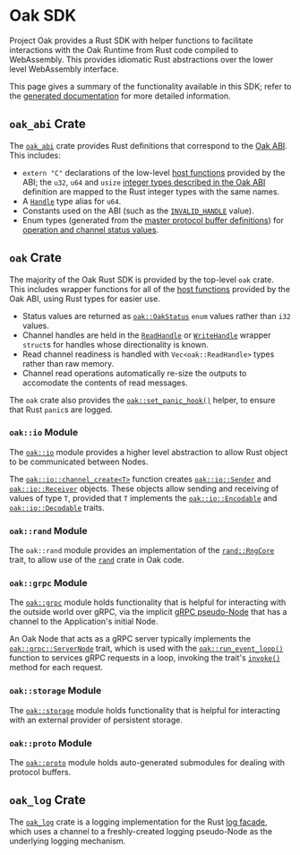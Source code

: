 # Oak SDK

Project Oak provides a Rust SDK with helper functions to facilitate interactions
with the Oak Runtime from Rust code compiled to WebAssembly. This provides
idiomatic Rust abstractions over the lower level WebAssembly interface.

This page gives a summary of the functionality available in this SDK; refer to
the [generated documentation](https://project-oak.github.io/oak) for more
detailed information.

## `oak_abi` Crate

The [`oak_abi`](https://project-oak.github.io/oak/doc/oak_abi/index.html) crate
provides Rust definitions that correspond to the [Oak ABI](abi.md). This
includes:

- `extern "C"` declarations of the low-level
  [host functions](abi.md#host-functions) provided by the ABI; the `u32`, `u64`
  and `usize` [integer types described in the Oak ABI](abi.md#integer-types)
  definition are mapped to the Rust integer types with the same names.
- A [`Handle`](https://project-oak.github.io/oak/doc/oak_abi/type.Handle.html)
  type alias for `u64`.
- Constants used on the ABI (such as the
  [`INVALID_HANDLE`](https://project-oak.github.io/oak/doc/oak_abi/constant.INVALID_HANDLE.html)
  value).
- Enum types (generated from the
  [master protocol buffer definitions](../oak/proto/oak_api.proto)) for
  [operation and channel status values](abi.md#integer-types).

## `oak` Crate

The majority of the Oak Rust SDK is provided by the top-level `oak` crate. This
includes wrapper functions for all of the
[host functions](abi.md#host-functions) provided by the Oak ABI, using Rust
types for easier use.

- Status values are returned as
  [`oak::OakStatus`](https://project-oak.github.io/oak/doc/oak/enum.OakStatus.html)
  `enum` values rather than `i32` values.
- Channel handles are held in the
  [`ReadHandle`](https://project-oak.github.io/oak/doc/oak/struct.ReadHandle.html)
  or
  [`WriteHandle`](https://project-oak.github.io/oak/doc/oak/struct.WriteHandle.html)
  wrapper `struct`s for handles whose directionality is known.
- Read channel readiness is handled with `Vec<oak::ReadHandle>` types rather
  than raw memory.
- Channel read operations automatically re-size the outputs to accomodate the
  contents of read messages.

The `oak` crate also provides the
[`oak::set_panic_hook()`](https://project-oak.github.io/oak/doc/oak/fn.set_panic_hook.html)
helper, to ensure that Rust `panic`s are logged.

### `oak::io` Module

The [`oak::io`](https://project-oak.github.io/oak/doc/oak/io/index.html) module
provides a higher level abstraction to allow Rust object to be communicated
between Nodes.

The
[`oak::io::channel_create<T>`](https://project-oak.github.io/oak/doc/oak/io/fn.channel_create.html)
function creates
[`oak::io::Sender`](https://project-oak.github.io/oak/doc/oak/io/struct.Sender.html)
and
[`oak::io::Receiver`](https://project-oak.github.io/oak/doc/oak/io/struct.Receiver.html)
objects. These objects allow sending and receiving of values of type `T`,
provided that `T` implements the
[`oak::io::Encodable`](https://project-oak.github.io/oak/doc/oak/io/trait.Encodable.html)
and
[`oak::io::Decodable`](https://project-oak.github.io/oak/doc/oak/io/trait.Decodable.html)
traits.

### `oak::rand` Module

The `oak::rand` module provides an implementation of the
[`rand::RngCore`](https://rust-random.github.io/rand/rand/trait.RngCore.html)
trait, to allow use of the
[`rand`](https://rust-random.github.io/rand/rand/index.html) crate in Oak code.

### `oak::grpc` Module

The [`oak::grpc`](https://project-oak.github.io/oak/doc/oak/grpc/index.html)
module holds functionality that is helpful for interacting with the outside
world over gRPC, via the implicit [gRPC pseudo-Node](concepts.md#pseudo-nodes)
that has a channel to the Application's initial Node.

An Oak Node that acts as a gRPC server typically implements the
[`oak::grpc::ServerNode`](https://project-oak.github.io/oak/doc/oak/grpc/trait.ServerNode.html)
trait, which is used with the
[`oak::run_event_loop()`](https://project-oak.github.io/oak/doc/oak/fn.run_event_loop.html)
function to services gRPC requests in a loop, invoking the trait's
[`invoke()`](https://project-oak.github.io/oak/doc/oak/grpc/trait.ServerNode.html#tymethod.invoke)
method for each request.

### `oak::storage` Module

The
[`oak::storage`](https://project-oak.github.io/oak/doc/oak/storage/index.html)
module holds functionality that is helpful for interacting with an external
provider of persistent storage.

### `oak::proto` Module

The [`oak::proto`](https://project-oak.github.io/oak/doc/oak/proto/index.html)
module holds auto-generated submodules for dealing with protocol buffers.

## `oak_log` Crate

The [`oak_log`](https://project-oak.github.io/oak/doc/oak_log/index.html) crate
is a logging implementation for the Rust
[log facade](https://crates.io/crates/log), which uses a channel to a
freshly-created logging pseudo-Node as the underlying logging mechanism.
